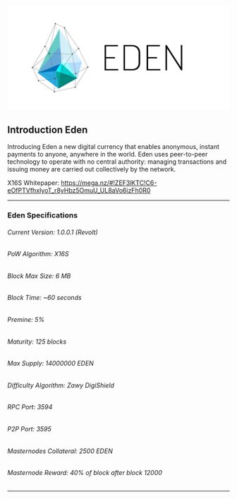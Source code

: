 ![Alt text](doc/eden-logo.png)

## Introduction Eden

Introducing Eden a new digital currency that enables anonymous, instant
payments to anyone, anywhere in the world. Eden uses peer-to-peer technology
to operate with no central authority: managing transactions and issuing money
are carried out collectively by the network.

X16S Whitepaper: https://mega.nz/#!ZEF3lKTC!C6-eOfPTVfhxIyoT_r8yHbz5OmuU_UL8aVo6izFh0R0 
__________________________________________________________________________
### Eden Specifications

###### Current Version: 1.0.0.1 (Revolt)
###### PoW Algorithm: X16S
###### Block Max Size: 6 MB
###### Block Time: ~60 seconds
###### Premine: 5%
###### Maturity: 125 blocks
###### Max Supply: 14000000 EDEN
###### Difficulty Algorithm: Zawy DigiShield
###### RPC Port: 3594
###### P2P Port: 3595
###### Masternodes Collateral: 2500 EDEN
###### Masternode Reward: 40% of block after block 12000
__________________________________________________________________________